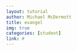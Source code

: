 ```yaml
---
layout: tutorial
author: Michael McDermott
title: evangel
img: true
categories: [student]
link: #
---
```

